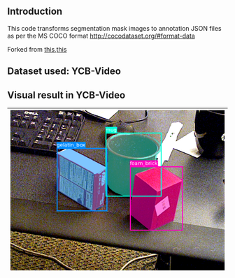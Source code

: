 ## Introduction
This code transforms segmentation mask images to annotation JSON files as per the MS COCO format http://cocodataset.org/#format-data

Forked from [this](https://github.com/chrise96/image-to-coco-json-converter),[this](https://github.com/trsvchn/coco-viewer)

## Dataset used: YCB-Video

## Visual result in YCB-Video

| ![Original](./000104-color.png) |
|:---:|
